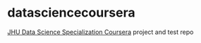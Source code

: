 # datasciencecoursera
[JHU Data Science Specialization Coursera](https://www.coursera.org/specializations/jhu-data-science) project and test repo
